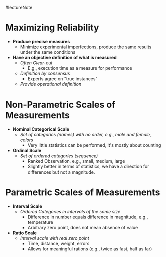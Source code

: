 #lectureNote
# Maximizing Reliability
- **Produce precise measures**
	- Minimize experimental imperfections, produce the same results under the same conditions
- **Have an objective definition of what is measured**
	- *Often Clear-cut*
		- E.g., execution time as a measure for performance
	- *Definition by consensus*
		- Experts agree on "true instances"
	- *Provide operational definition*
# Non-Parametric Scales of Measurements
- **Nominal Categorical Scale**
	- *Set of categories (names) with no order, e.g., male and female, colors*
		- Very little statistics can be performed, it's mostly about counting
- **Ordinal Scale**
	- *Set of ordered categories (sequence)*
		- Ranked Observation, e.g., small, medium, large
		- Slightly better in terms of statistics, we have a direction for differences but not a magnitude.

# Parametric Scales of Measurements
- **Interval Scale**
	- *Ordered Categories in intervals of the same size*
		- Difference in number equals difference in magnitude, e.g., temperature
		- Arbitrary zero point, does not mean absence of value
- **Ratio Scale**
	- *Interval scale with real zero point*
		- Time, distance, weight, errors
		- Allows for meaningful rations (e.g., twice as fast, half as far)